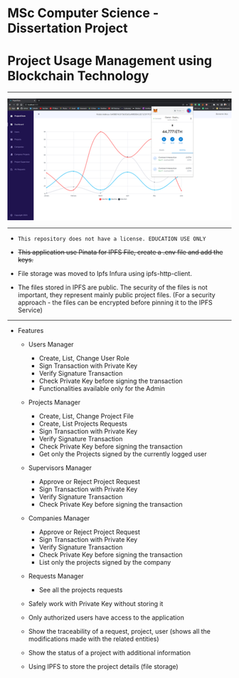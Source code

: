 # MSc Computer Science - Dissertation Project
# Project Usage Management using Blockchain Technology
 
<hr/>

<p align="center">
  <img src="./images/project_dashboard.PNG" width="850" title="project dashboard">
</p>

<hr/>

* `This repository does not have a license. EDUCATION USE ONLY`

* <strike>This application use Pinata for IPFS File, create a .env file and add the keys.</strike>

* File storage was moved to Ipfs Infura using ipfs-http-client.
* The files stored in IPFS are public. The security of the files is not important, they represent mainly public project files. (For a security approach - the files can be encrypted before pinning it to the IPFS Service)

<hr/>

* Features
  * Users Manager
      * Create, List, Change User Role
      * Sign Transaction with Private Key
      * Verify Signature Transaction
      * Check Private Key before signing the transaction
      * Functionalities available only for the Admin
  * Projects Manager
      * Create, List, Change Project File
      * Create, List Projects Requests
      * Sign Transaction with Private Key
      * Verify Signature Transaction
      * Check Private Key before signing the transaction
      * Get only the Projects signed by the currently logged user
  * Supervisors Manager
      * Approve or Reject Project Request
      * Sign Transaction with Private Key
      * Verify Signature Transaction
      * Check Private Key before signing the transaction
  * Companies Manager
      * Approve or Reject Project Request
      * Sign Transaction with Private Key
      * Verify Signature Transaction
      * Check Private Key before signing the transaction
      * List only the projects signed by the company 
  * Requests Manager
      * See all the projects requests

  * Safely work with Private Key without storing it
  * Only authorized users have access to the application
  * Show the traceability of a request, project, user (shows all the modifications made with the related entities)
  * Show the status of a project with additional information
  * Using IPFS to store the project details (file storage)
